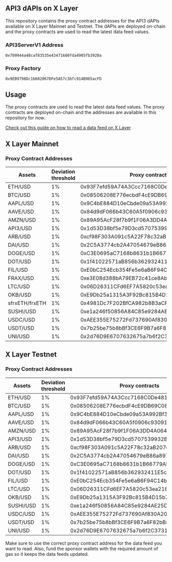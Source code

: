 ## API3 dAPIs on X Layer

This repository contains the proxy contract addresses for the API3 dAPIs available on X Layer Mainnet and Testnet. The dAPIs are deployed on-chain and the proxy contracts are used to read the latest data feed values.

### API3ServerV1 Address
`0x709944a48caf83535e43471680fda4905fb3920a`
### Proxy Factory
`0x9EB9798Dc1b602067DFe5A57c3bfc914B965acFD`

## Usage

The proxy contracts are used to read the latest data feed values. The proxy contracts are deployed on-chain and the addresses are available in this repository for now.

[Check out this guide on how to read a data feed on X Layer](https://docs.api3.org/guides/dapis/read-a-dapi/)

## X Layer Mainnet

### Proxy Contract Addresses

| Assets | Deviation threshold | Proxy contracts | Sponsor wallets |
|--------|---------------------|-----------------|-----------------|
| ETH/USD | 1% | 0x93F7efd59A74A3Ccc7168C0De481461e5Bd9518c | 0xC680BcDA3b122837A0D49ba23f607b412Cd90906 |
| BTC/USD | 1% | 0x08506208E776ecbdF4cE9DB69C08Aa90A06825C0 | 0x82D117e7AdEd3fC8A9266252899B21C843dDC4B2 |
| AAPL/USD | 1% | 0x9C4bE884D10eCbde09a53A992Bf3a01D7c8fCA26 | 0x91E8A2033f1ce7f0138f88e01EFEAA14776387FD |
| AAVE/USD | 1% | 0x84d9dF066b43C60A5f0906c930914dc98B654493 | 0x17EeAbF49bE81B763F88877E508584cf0A5a5eD6 |
| AMZN/USD | 1% | 0x89A95AcF28f7b9f1F06A3DD4A064560568b30E92 | 0xd74eDF7043472830d93145Bd0087059c6AB317F3 |
| API3/USD | 1% | 0x1d53D38bf5e79D3cd5707539932B22B09a4E450b | 0xBA1817Ceb62A8dcC9d42a166b9F7CAB204656c72 |
| ARB/USD | 1% | 0xcf98F303A091c5A22F78c32aB207cfEA2774dfa4 | 0x751114392B3Da45f24755aCd51a6E794E5Af029a |
| DAI/USD | 1% | 0x2C5A3774cb2A47054679eB86a897440c564AC867 | 0xF8CbF618Bc8ff4BF78bEb744ba33380C362227Db |
| DOGE/USD | 1% | 0xC3E0695aC7168b8631b1B66779AB8a5C751a3146 | 0x8B67b0728380fF6931cc7D4aa8ab2844A6f0B82F |
| DOT/USD | 1% | 0x1f41022571aB856b362932411E5cfAD82A13A415 | 0x1503370573eB9bD04fc376a14fA3Be51E9046425 |
| FIL/USD | 1% | 0xE0bC254Ecb354Fe5e6aB6F94C14b9F008Ddd7371 | 0x666deEF0501EcC1D1611Acc8B36C0b67B0d9451F |
| FRAX/USD | 1% | 0xe3E08d388bA79EB72c41ce8Ab50d10700d9213B3 | 0xedDD4a20b191Ae6F6f8D7474dbDD996eeCe97FB4 |
| LTC/USD | 1% | 0x06D26311CFd6EF7A5820c53ea2184ecE9a51a0Aa | 0xDf5ebd7B04806829a286e6332004C796951a3fda |
| OKB/USD | 1% | 0xE9Db25a1315A3F92Bc815B4D15b78d7759c2139D | 0xc291031327953E61400004B5F209bEc996F69BcF |
| sfrxETH/frxETH | 1% | 0x4981Dc7F202BfCA982b8B3aCF5c624c7c460C11C | 0x822DE966F01C8e8DA03e67B4Afa9B589fF6628b1 |
| SUSHI/USD | 1% | 0xe1a246f50856A84C85e9284AE25D810ddF189862 | 0xc0A66985c2106a2e03AAbEF1E57a93Da0d10E951 |
| USDC/USD | 1% | 0xAEE355E75272Fd737690Af830A20193c93e6f159 | 0x2b265b6D826E8d538C3721a1B364073CB3f75234 |
| USDT/USD | 1% | 0x7b25be75b8bBf3CE6F9B7a6F82bB84d2976cb7aB | 0x8Fc8f8548C2ff2D7A8a92a30ACaB3cA6a6b9F868 |
| UNI/USD | 1% | 0x2d76D9E6707632675a7b6f2C3731e7a2449f6C6c | 0x2DC913BBFB55451dbd10aF61a0064DA687E3397e |

## X Layer Testnet

### Proxy Contract Addresses

| Assets | Deviation threshold | Proxy contracts | Sponsor wallets |
|--------|---------------------|-----------------|-----------------|
| ETH/USD | 1% | 0x93F7efd59A74A3Ccc7168C0De481461e5Bd9518c | 0xC680BcDA3b122837A0D49ba23f607b412Cd90906 |
| BTC/USD | 1% | 0x08506208E776ecbdF4cE9DB69C08Aa90A06825C0 | 0x82D117e7AdEd3fC8A9266252899B21C843dDC4B2 |
| AAPL/USD | 1% | 0x9C4bE884D10eCbde09a53A992Bf3a01D7c8fCA26 | 0x91E8A2033f1ce7f0138f88e01EFEAA14776387FD |
| AAVE/USD | 1% | 0x84d9dF066b43C60A5f0906c930914dc98B654493 | 0x17EeAbF49bE81B763F88877E508584cf0A5a5eD6 |
| AMZN/USD | 1% | 0x89A95AcF28f7b9f1F06A3DD4A064560568b30E92 | 0xd74eDF7043472830d93145Bd0087059c6AB317F3 |
| API3/USD | 1% | 0x1d53D38bf5e79D3cd5707539932B22B09a4E450b | 0xBA1817Ceb62A8dcC9d42a166b9F7CAB204656c72 |
| ARB/USD | 1% | 0xcf98F303A091c5A22F78c32aB207cfEA2774dfa4 | 0x751114392B3Da45f24755aCd51a6E794E5Af029a |
| DAI/USD | 1% | 0x2C5A3774cb2A47054679eB86a897440c564AC867 | 0xF8CbF618Bc8ff4BF78bEb744ba33380C362227Db |
| DOGE/USD | 1% | 0xC3E0695aC7168b8631b1B66779AB8a5C751a3146 | 0x8B67b0728380fF6931cc7D4aa8ab2844A6f0B82F |
| DOT/USD | 1% | 0x1f41022571aB856b362932411E5cfAD82A13A415 | 0x1503370573eB9bD04fc376a14fA3Be51E9046425 |
| FIL/USD | 1% | 0xE0bC254Ecb354Fe5e6aB6F94C14b9F008Ddd7371 | 0x666deEF0501EcC1D1611Acc8B36C0b67B0d9451F |
| LTC/USD | 1% | 0x06D26311CFd6EF7A5820c53ea2184ecE9a51a0Aa | 0xDf5ebd7B04806829a286e6332004C796951a3fda |
| OKB/USD | 1% | 0xE9Db25a1315A3F92Bc815B4D15b78d7759c2139D | 0xc291031327953E61400004B5F209bEc996F69BcF |
| SUSHI/USD | 1% | 0xe1a246f50856A84C85e9284AE25D810ddF189862 | 0xc0A66985c2106a2e03AAbEF1E57a93Da0d10E951 |
| USDC/USD | 1% | 0xAEE355E75272Fd737690Af830A20193c93e6f159 | 0x2b265b6D826E8d538C3721a1B364073CB3f75234 |
| USDT/USD | 1% | 0x7b25be75b8bBf3CE6F9B7a6F82bB84d2976cb7aB | 0x8Fc8f8548C2ff2D7A8a92a30ACaB3cA6a6b9F868 |
| UNI/USD | 1% | 0x2d76D9E6707632675a7b6f2C3731e7a2449f6C6c | 0x2DC913BBFB55451dbd10aF61a0064DA687E3397e |

Make sure to use the correct proxy contract address for the data feed you want to read. Also, fund the sponsor wallets with the required amount of gas so it keeps the data feeds updated.
